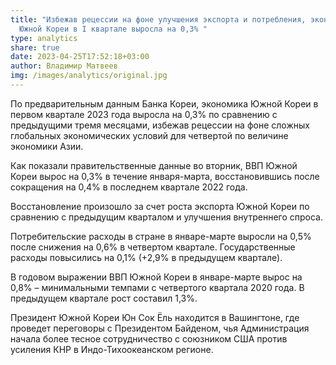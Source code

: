 ```yaml
---
title: "Избежав рецессии на фоне улучшения экспорта и потребления, экономика
  Южной Кореи в I квартале выросла на 0,3% "
type: analytics
share: true
date: 2023-04-25T17:52:18+03:00
author: Владимир Матвеев
img: /images/analytics/original.jpg
---
```

По предварительным данным Банка Кореи, экономика Южной Кореи в первом квартале 2023 года выросла на 0,3% по сравнению с предыдущими тремя месяцами, избежав рецессии на фоне сложных глобальных экономических условий для четвертой по величине экономики Азии.



Как показали правительственные данные во вторник, ВВП Южной Кореи вырос на 0,3% в течение января-марта, восстановившись после сокращения на 0,4% в последнем квартале 2022 года.



Восстановление произошло за счет роста экспорта Южной Кореи по сравнению с предыдущим кварталом и улучшения внутреннего спроса.



Потребительские расходы в стране в январе-марте выросли на 0,5% после снижения на 0,6% в четвертом квартале. Государственные расходы повысились на 0,1% (+2,9% в предыдущем квартале).



В годовом выражении ВВП Южной Кореи в январе-марте вырос на 0,8% – минимальными темпами с четвертого квартала 2020 года. В предыдущем квартале рост составил 1,3%.



Президент Южной Кореи Юн Сок Ёль находится в Вашингтоне, где проведет переговоры с Президентом Байденом, чья Администрация начала более тесное сотрудничество с союзником США против усиления КНР в Индо-Тихоокеанском регионе.